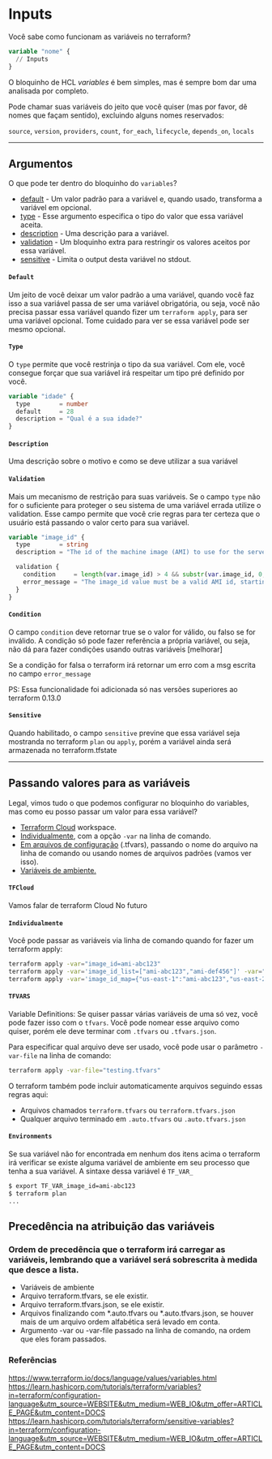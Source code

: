 # Inputs

Você sabe como funcionam as variáveis no terraform?

``` terraform
variable "nome" {
  // Inputs
}
```

O bloquinho de HCL _variables_ é bem simples, mas é sempre bom dar uma analisada por completo.

Pode chamar suas variáveis do jeito que você quiser (mas por favor, dê nomes que façam sentido), excluindo alguns nomes reservados:

`source`, `version`, `providers`, `count`, `for_each`, `lifecycle`, `depends_on`, `locals`

***

## Argumentos

O que pode ter dentro do bloquinho do `variables`?

+ [default](#Default) - Um valor padrão para a variável e, quando usado, transforma a variável em opcional.
+ [type](#Type) - Esse argumento especifica o tipo do valor que essa variável aceita.
+ [description](#Description) - Uma descrição para a variável.
+ [validation](#Validation) - Um bloquinho extra para restringir os valores aceitos por essa variável.
+ [sensitive](#Sensitive) - Limita o output desta variável no stdout.

#### `Default`

Um jeito de você deixar um valor padrão a uma variável, quando você faz isso a sua variável passa de ser uma variável obrigatória, ou seja, você não precisa passar essa variável quando fizer um `terraform apply`, para ser uma variável opcional. Tome cuidado para ver se essa variável pode ser mesmo opcional.

#### `Type`
O `type` permite que você restrinja o tipo da sua variável. Com ele, você consegue forçar que sua variável irá respeitar um tipo pré definido por você. 

``` terraform
variable "idade" {
  type        = number
  default     = 28
  description = "Qual é a sua idade?"
}
```

#### `Description` 
Uma descrição sobre o motivo e como se deve utilizar a sua variável

#### `Validation` 
Mais um mecanismo de restrição para suas variáveis. Se o campo `type` não for o suficiente para proteger o seu sistema de uma variável errada utilize o validation. Esse campo permite que você crie regras para ter certeza que o usuário está passando o valor certo para sua variável.

``` terraform
variable "image_id" {
  type        = string
  description = "The id of the machine image (AMI) to use for the server."

  validation {
    condition     = length(var.image_id) > 4 && substr(var.image_id, 0, 4) == "ami-"
    error_message = "The image_id value must be a valid AMI id, starting with \"ami-\"."
  }
}
```

#### `Condition`

O campo `condition` deve retornar true se o valor for válido, ou falso se for inválido. A condição só pode fazer referência a própria variável, ou seja, não dá para fazer condições usando outras variáveis [melhorar]

Se a condição for falsa o terraform irá retornar um erro com a msg escrita no campo `error_message`

PS: Essa funcionalidade foi adicionada só nas versões superiores ao terraform 0.13.0

#### `Sensitive`

Quando habilitado, o campo `sensitive` previne que essa variável seja mostranda no terraform `plan` ou `apply`, porém a variável ainda será armazenada no terraform.tfstate

---

## Passando valores para as variáveis

Legal, vimos tudo o que podemos configurar no bloquinho do variables, mas como eu posso passar um valor para essa variável?

- [Terraform Cloud](#TFCloud) workspace.
- [Individualmente](#Individualmente), com a opção `-var` na linha de comando.
- [Em arquivos de configuração](#TFVARS) (.tfvars), passando o nome do arquivo na linha de comando ou usando nomes de arquivos padrões (vamos ver isso).
- [Variáveis de ambiente.](#Environments)

#### `TFCloud`
Vamos falar de terraform Cloud No futuro

#### `Individualmente`
Você pode passar as variáveis via linha de comando quando for fazer um terraform apply:
```bash
terraform apply -var="image_id=ami-abc123"
terraform apply -var='image_id_list=["ami-abc123","ami-def456"]' -var="instance_type=t2.micro"
terraform apply -var='image_id_map={"us-east-1":"ami-abc123","us-east-2":"ami-def456"}'
```

#### `TFVARS`
Variable Definitions:
Se quiser passar várias variáveis de uma só vez, você pode fazer isso com o `tfvars`. Você pode nomear esse arquivo como quiser, porém ele deve terminar com `.tfvars` ou `.tfvars.json`.

Para especificar qual arquivo deve ser usado, você pode usar o parâmetro `-var-file` na linha de comando:

```bash
terraform apply -var-file="testing.tfvars"
```

O terraform também pode incluir automaticamente arquivos seguindo essas regras aqui:

- Arquivos chamados `terraform.tfvars` ou `terraform.tfvars.json`
- Qualquer arquivo terminado em `.auto.tfvars` ou `.auto.tfvars.json`

#### `Environments`
Se sua variável não for encontrada em nenhum dos itens acima o terraform irá verificar se existe alguma variável de ambiente em seu processo que tenha a sua variável. A sintaxe dessa variável é `TF_VAR_`

```bash
$ export TF_VAR_image_id=ami-abc123
$ terraform plan
...
```

## Precedência na atribuição das variáveis

### Ordem de precedência que o terraform irá carregar as variáveis, lembrando que a variável será sobrescrita à medida que desce a lista. 
- Variáveis de ambiente
- Arquivo terraform.tfvars, se ele existir.
- Arquivo terraform.tfvars.json, se ele existir.
- Arquivos finalizando com *.auto.tfvars ou *.auto.tfvars.json, se houver mais de um arquivo ordem alfabética será levado em conta.
- Argumento -var ou -var-file passado na linha de comando, na ordem que eles foram passados.


### Referências
https://www.terraform.io/docs/language/values/variables.html
https://learn.hashicorp.com/tutorials/terraform/variables?in=terraform/configuration-language&utm_source=WEBSITE&utm_medium=WEB_IO&utm_offer=ARTICLE_PAGE&utm_content=DOCS
https://learn.hashicorp.com/tutorials/terraform/sensitive-variables?in=terraform/configuration-language&utm_source=WEBSITE&utm_medium=WEB_IO&utm_offer=ARTICLE_PAGE&utm_content=DOCS
